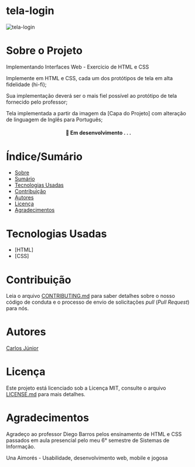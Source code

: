 # tela-login


![tela-login](https://user-images.githubusercontent.com/100207340/202909724-88cc15fa-43b8-46dd-a115-4ab57a8a5a72.png)



# Sobre o Projeto

Implementando  Interfaces Web - Exercício de HTML e CSS

Implemente em HTML e CSS, cada um dos protótipos de tela em alta fidelidade (hi-fi);

Sua implementação deverá ser o mais fiel  possível ao protótipo de tela fornecido pelo professor;

Tela implementada a partir da imagem da [Capa do Projeto] com alteração de linguagem de Inglês para Português;


<h4 align="center"> 
	🚧  Em desenvolvimento . . .
</h4>

# Índice/Sumário

* [Sobre](#sobre-o-projeto)
* [Sumário](#índice/sumário)
* [Tecnologias Usadas](#tecnologias-usadas)
* [Contribuição](#contribuição)
* [Autores](#autores)
* [Licença](#licença)
* [Agradecimentos](#agradecimentos)



# Tecnologias Usadas

- [HTML]
- [CSS]

# Contribuição

Leia o arquivo [CONTRIBUTING.md](CONTRIBUTING.md) para saber detalhes sobre o nosso código de conduta e o processo de envio de solicitações *pull* (*Pull Request*) para nós.

# Autores

[Carlos Júnior](https://github.com/JrWockeez)

# Licença

Este projeto está licenciado sob a Licença MIT,  consulte o arquivo [LICENSE.md](LICENSE.md) para mais detalhes.

# Agradecimentos

Agradeço ao professor Diego Barros pelos ensinamento de HTML e CSS passados em aula presencial pelo meu 6° semestre de Sistemas de Informação.

Una Aimorés - Usabilidade, desenvolvimento web, mobile e jogosa
